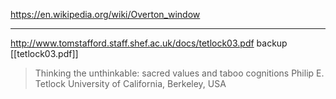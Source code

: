 
https://en.wikipedia.org/wiki/Overton_window

---

http://www.tomstafford.staff.shef.ac.uk/docs/tetlock03.pdf
backup [[tetlock03.pdf]]
> Thinking the unthinkable: sacred values and taboo cognitions
> Philip E. Tetlock
> University of California, Berkeley, USA